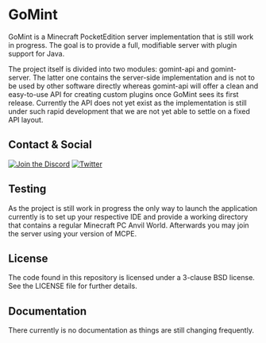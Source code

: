 # GoMint

GoMint is a Minecraft PocketEdition server implementation that is still work in progress. The goal is
to provide a full, modifiable server with plugin support for Java.

The project itself is divided into two modules: gomint-api and gomint-server. The latter one contains the
server-side implementation and is not to be used by other software directly whereas gomint-api will offer
a clean and easy-to-use API for creating custom plugins once GoMint sees its first release. Currently the
API does not yet exist as the implementation is still under such rapid development that we are not yet able
to settle on a fixed API layout.

## Contact & Social
[![Join the Discord](http://puu.sh/v9UB9/944431c790.png)](https://discord.gg/5v24b)
[![Twitter](http://puu.sh/v9V9H/ad70c8acf7.png)](https://twitter.com/GomintPe)

## Testing

As the project is still work in progress the only way to launch the application currently is to set up
your respective IDE and provide a working directory that contains a regular Minecraft PC Anvil World.
Afterwards you may join the server using your version of MCPE.

## License

The code found in this repository is licensed under a 3-clause BSD license. See the LICENSE file for further
details.

## Documentation

There currently is no documentation as things are still changing frequently.
